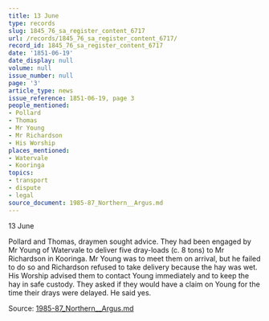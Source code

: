 ```yaml
---
title: 13 June
type: records
slug: 1845_76_sa_register_content_6717
url: /records/1845_76_sa_register_content_6717/
record_id: 1845_76_sa_register_content_6717
date: '1851-06-19'
date_display: null
volume: null
issue_number: null
page: '3'
article_type: news
issue_reference: 1851-06-19, page 3
people_mentioned:
- Pollard
- Thomas
- Mr Young
- Mr Richardson
- His Worship
places_mentioned:
- Watervale
- Kooringa
topics:
- transport
- dispute
- legal
source_document: 1985-87_Northern__Argus.md
---
```


13 June

Pollard and Thomas, draymen sought advice.  They had been engaged by Mr Young of Watervale to deliver five dray-loads (c. 8 tons) to Mr Richardson in Kooringa.  Mr Young was to meet them on arrival, but he failed to do so and Richardson refused to take delivery because the hay was wet.  His Worship advised them to contact Young immediately and to keep the hay in safe custody.  They asked if they would have a claim on Young for the time their drays were delayed.  He said yes.

Source: [1985-87_Northern__Argus.md](/downloads/markdown/1985-87_Northern__Argus.md)
